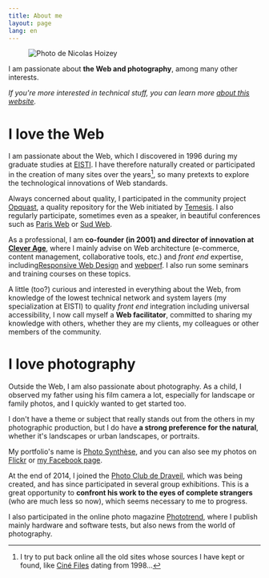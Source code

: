 ```yaml
---
title: About me
layout: page
lang: en
---
```


<figure class="onefourth right">
<img src="https://nicolas-hoizey.com/assets/photo-de-nicolas-hoizey.jpg" srcset="https://res.cloudinary.com/nho/image/fetch/c_limit,f_auto,q_auto,w_100/https://nicolas-hoizey.com/assets/photo-de-nicolas-hoizey.jpg 100w,
https://res.cloudinary.com/nho/image/fetch/c_limit,f_auto,q_auto,w_175/https://nicolas-hoizey.com/assets/photo-de-nicolas-hoizey.jpg 175w,
https://res.cloudinary.com/nho/image/fetch/c_limit,f_auto,q_auto,w_250/https://nicolas-hoizey.com/assets/photo-de-nicolas-hoizey.jpg 250w,
https://res.cloudinary.com/nho/image/fetch/c_limit,f_auto,q_auto,w_325/https://nicolas-hoizey.com/assets/photo-de-nicolas-hoizey.jpg 325w,
https://res.cloudinary.com/nho/image/fetch/c_limit,f_auto,q_auto,w_400/https://nicolas-hoizey.com/assets/photo-de-nicolas-hoizey.jpg 400w" sizes="(max-width: 20rem) 45vw, (max-width: 30rem) 30vw, (max-width: 67rem) 22.5vw, 15rem" alt="Photo de Nicolas Hoizey" style="--aspect-ratio: 1" />
</figure>

I am passionate about **the Web and photography**, among many other interests.

*If you're more interested in technical stuff, you can learn more [about this website](/about/the-website.html).*

# I love the Web

I am passionate about the Web, which I discovered in 1996 during my graduate studies at [EISTI](https://www.eisti.fr/). I have therefore naturally created or participated in the creation of many sites over the years[^sites], so many pretexts to explore the technological innovations of Web standards.

[^sites]: I try to put back online all the old sites whose sources I have kept or found, like [Ciné Files](https://archeologie.nicolas-hoizey.com/1998-cine-files/) dating from 1998…

Always concerned about quality, I participated in the community project [Opquast](https://opquast.com/fr/), a quality repository for the Web initiated by [Temesis](https://temesis.com/). I also regularly participate, sometimes even as a speaker, in beautiful conferences such as [Paris Web](https://www.paris-web.fr/) or [Sud Web](https://sudweb.fr/).

As a professional, I am **co-founder (in 2001) and director of innovation at [Clever Age](http://www.clever-age.com/)**, where I mainly advise on Web architecture (e-commerce, content management, collaborative tools, etc.) and *front end* expertise, including[Responsive Web Design](/tags/rwd.html) and [webperf](/tags/webperf.html). I also run some seminars and training courses on these topics.

A little (too?) curious and interested in everything about the Web, from knowledge of the lowest technical network and system layers (my specialization at EISTI) to quality *front end* integration including universal accessibility, I now call myself a **Web facilitator**, committed to sharing my knowledge with others, whether they are my clients, my colleagues or other members of the community.

# I love photography

Outside the Web, I am also passionate about photography. As a child, I observed my father using his film camera a lot, especially for landscape or family photos, and I quickly wanted to get started too.

I don't have a theme or subject that really stands out from the others in my photographic production, but I do have **a strong preference for the natural**, whether it's landscapes or urban landscapes, or portraits.

My portfolio's name is [Photo Synthèse](http://photosynthese.net), and you can also see my photos on [Flickr](https://www.flickr.com/photos/nicolas-hoizey/) or [my Facebook page](https://www.facebook.com/nhoizey.photo).

At the end of 2014, I joined the [Photo Club de Draveil](http://photoclubdraveil.fr/), which was being created, and has since participated in several group exhibitions. This is a great opportunity to **confront his work to the eyes of complete strangers** (who are much less so now), which seems necessary to me to progress.

I also participated in the online photo magazine [Phototrend](http://phototrend.fr/author/nicolas-hoizey/), where I publish mainly hardware and software tests, but also news from the world of photography.
